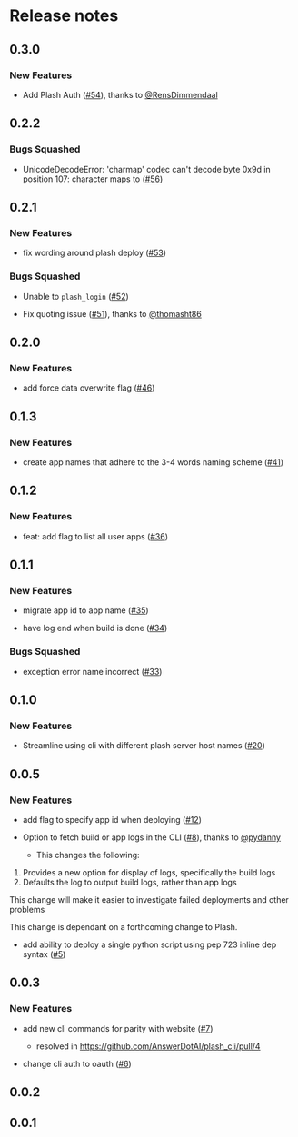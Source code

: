 # Release notes

<!-- do not remove -->

## 0.3.0

### New Features

- Add Plash Auth ([#54](https://github.com/AnswerDotAI/plash_cli/pull/54)), thanks to [@RensDimmendaal](https://github.com/RensDimmendaal)


## 0.2.2


### Bugs Squashed

- UnicodeDecodeError: 'charmap' codec can't decode byte 0x9d in position 107: character maps to <undefined> ([#56](https://github.com/AnswerDotAI/plash_cli/issues/56))


## 0.2.1

### New Features

- fix wording around plash deploy ([#53](https://github.com/AnswerDotAI/plash_cli/issues/53))

### Bugs Squashed

- Unable to `plash_login` ([#52](https://github.com/AnswerDotAI/plash_cli/issues/52))

- Fix quoting issue ([#51](https://github.com/AnswerDotAI/plash_cli/pull/51)), thanks to [@thomasht86](https://github.com/thomasht86)


## 0.2.0

### New Features

- add force data overwrite flag ([#46](https://github.com/AnswerDotAI/plash_cli/issues/46))



## 0.1.3

### New Features

- create app names that adhere to the 3-4 words naming scheme ([#41](https://github.com/AnswerDotAI/plash_cli/issues/41))


## 0.1.2

### New Features

- feat: add flag to list all user apps ([#36](https://github.com/AnswerDotAI/plash_cli/issues/36))



## 0.1.1

### New Features

- migrate app id to app name ([#35](https://github.com/AnswerDotAI/plash_cli/issues/35))

- have log end when build is done ([#34](https://github.com/AnswerDotAI/plash_cli/issues/34))

### Bugs Squashed

- exception error name incorrect ([#33](https://github.com/AnswerDotAI/plash_cli/issues/33))


## 0.1.0

### New Features

- Streamline using cli with different plash server host names ([#20](https://github.com/AnswerDotAI/plash_cli/issues/20))


## 0.0.5

### New Features

- add flag to specify app id when deploying ([#12](https://github.com/AnswerDotAI/plash_cli/issues/12))

- Option to fetch build or app logs in the CLI ([#8](https://github.com/AnswerDotAI/plash_cli/pull/8)), thanks to [@pydanny](https://github.com/pydanny)
  - This changes the following:

1. Provides a new option for display of logs, specifically the build logs
2. Defaults the log to output build logs, rather than app logs

This change will make it easier to investigate failed deployments and other problems

This change is dependant on a forthcoming change to Plash.

- add ability to deploy a single python script using pep 723 inline dep syntax ([#5](https://github.com/AnswerDotAI/plash_cli/issues/5))



## 0.0.3

### New Features

- add new cli commands for parity with website ([#7](https://github.com/AnswerDotAI/plash_cli/issues/7))
  - resolved in https://github.com/AnswerDotAI/plash_cli/pull/4

- change cli auth to oauth ([#6](https://github.com/AnswerDotAI/plash_cli/issues/6))



## 0.0.2




## 0.0.1



